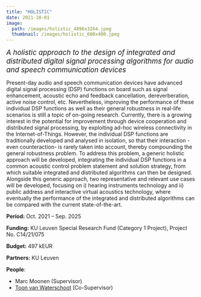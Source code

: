 ```yaml
---
title: "HOLISTIC"
date: 2021-10-01
image: 
  path: /images/holistic_4896x3264.jpeg
  thumbnail: /images/holistic_600x400.jpeg
---
```


*<span style="font-size:14pt;">A holistic approach to the design of integrated and distributed digital signal processing algorithms for audio and speech communication devices</span>*

Present-day audio and speech communication devices have advanced digital signal processing (DSP) functions on board such as signal enhancement, acoustic echo and feedback cancellation, dereverberation, active noise control, etc. Nevertheless, improving the performance of these individual DSP functions as well as their general robustness in real-life scenarios is still a topic of on-going research. Currently, there is a growing interest in the potential for improvement through device cooperation and distributed signal processing, by exploiting ad-hoc wireless connectivity in the Internet-of-Things. However, the individual DSP functions are traditionally developed and analysed in isolation, so that their interaction -even counteraction- is rarely taken into account, thereby compounding the general robustness problem. To address this problem, a generic holistic approach will be developed, integrating the individual DSP functions in a common acoustic control problem statement and solution strategy, from which suitable integrated and distributed algorithms can then be designed. Alongside this generic approach, two representative and relevant use cases will be developed, focusing on i) hearing instruments technology and ii) public address and interactive virtual acoustics technology, where eventually the performance of the integrated and distributed algorithms can be compared with the current state-of-the-art.

**Period:**	Oct. 2021 – Sep. 2025

**Funding:** KU Leuven Special Research Fund (Category 1 Project), Project No. C14/21/075

**Budget:** 497 kEUR

**Partners:** KU Leuven

**People**:
* Marc Moonen (Supervisor)
* [Toon van Waterschoot](/team/toon_vanwaterschoot) (Co-Supervisor)
